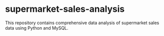 # supermarket-sales-analysis
This repository contains comprehensive data analysis of supermarket sales data using Python and MySQL.
